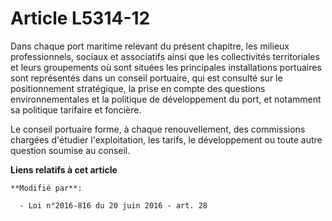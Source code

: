 # Article L5314-12

Dans chaque port maritime relevant du présent chapitre, les milieux professionnels, sociaux et associatifs ainsi que les
collectivités territoriales et leurs groupements où sont situées les principales installations portuaires sont représentés
dans un conseil portuaire, qui est consulté sur le positionnement stratégique, la prise en compte des questions
environnementales et la politique de développement du port, et notamment sa politique tarifaire et foncière.

Le conseil portuaire forme, à chaque renouvellement, des commissions chargées d'étudier l'exploitation, les tarifs, le
développement ou toute autre question soumise au conseil.

**Liens relatifs à cet article**

	**Modifié par**:

	  - Loi n°2016-816 du 20 juin 2016 - art. 28
